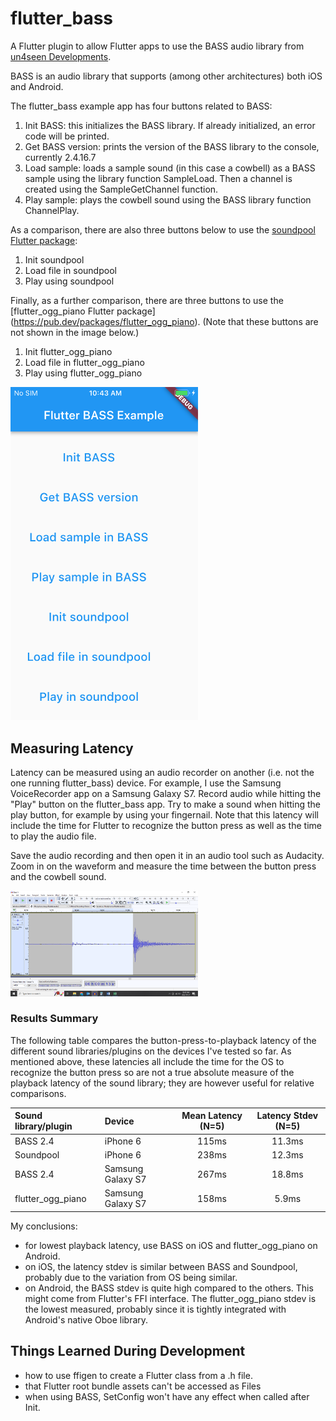 # flutter_bass

A Flutter plugin to allow Flutter apps to use the BASS audio library
from [un4seen Developments](https://un4seen.com).

BASS is an audio library that supports (among other architectures) both iOS and Android.

The flutter_bass example app has four buttons related to BASS:
1. Init BASS: this initializes the BASS library.  If already initialized, an error code will be printed.
2. Get BASS version: prints the version of the BASS library to the console, currently 2.4.16.7
3. Load sample: loads a sample sound (in this case a cowbell) as a BASS sample using the library
function SampleLoad.  Then a channel is created using the SampleGetChannel function.
4. Play sample: plays the cowbell sound using the BASS library function ChannelPlay.

As a comparison, there are also three buttons below to use the [soundpool Flutter package](https://pub.dev/packages/soundpool):
1. Init soundpool
2. Load file in soundpool
3. Play using soundpool

Finally, as a further comparison, there are three buttons to use the [flutter_ogg_piano Flutter package]
(https://pub.dev/packages/flutter_ogg_piano). (Note that these buttons are not shown in the image below.)
1. Init flutter_ogg_piano
2. Load file in flutter_ogg_piano
3. Play using flutter_ogg_piano

<img
  src="/LatencyTesting/IMG_0034.PNG"
  alt="Example app screenshot"
  title="Example app screenshot"
  style="display: inline-block; margin: 0 auto; max-width: 300px">

## Measuring Latency

Latency can be measured using an audio recorder on another (i.e. not the one running flutter_bass) device.  For example, I use the Samsung VoiceRecorder app on a Samsung Galaxy S7.  Record audio while hitting the "Play" button on the flutter_bass app.
Try to make a sound when hitting the play button, for example by using your fingernail.  Note that this latency will include the time for Flutter to recognize the button press as well as the time to play the audio file.

Save the audio recording and then open it in an audio tool such as Audacity.  Zoom in on the waveform and
measure the time between the button press and the cowbell sound.

<img
  src="/LatencyTesting/LatencyMeasurementUsingAudacity.png"
  alt="Latency measurement using Audacity"
  title="Latency measurement using Audacity"
  style="display: inline-block; margin: 0 auto; max-width: 300px">

### Results Summary

The following table compares the button-press-to-playback latency of the different sound libraries/plugins on the devices I've tested so far.  As mentioned above, these latencies all include the time for the OS to recognize the button press so are not a true absolute measure of the playback latency of the sound library; they are however useful for relative comparisons.

| Sound library/plugin | Device            | Mean Latency (N=5) | Latency Stdev (N=5) |
| :---                 | :---              | :---:              | :---:         |
| BASS 2.4             | iPhone 6          | 115ms              |  11.3ms |
| Soundpool            | iPhone 6          | 238ms              | 12.3ms |
| BASS 2.4             | Samsung Galaxy S7 | 267ms              | 18.8ms |
| flutter_ogg_piano    | Samsung Galaxy S7 | 158ms              | 5.9ms |

My conclusions:
- for lowest playback latency, use BASS on iOS and flutter_ogg_piano on Android.
- on iOS, the latency stdev is similar between BASS and Soundpool, probably due to the variation from OS being similar.
- on Android, the BASS stdev is quite high compared to the others.  This might come from Flutter's FFI interface.  The flutter_ogg_piano stdev is the lowest measured, probably since it is tightly integrated with Android's native Oboe library.

## Things Learned During Development
- how to use ffigen to create a Flutter class from a .h file.
- that Flutter root bundle assets can't be accessed as Files
- when using BASS, SetConfig won't have any effect when called after Init.  
